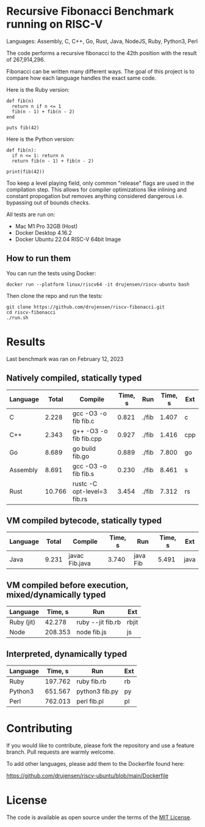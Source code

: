 # Recursive Fibonacci Benchmark running on RISC-V

Languages: Assembly, C, C++, Go, Rust, Java, NodeJS, Ruby, Python3, Perl

The code performs a recursive fibonacci to the 42th position with the result of 267,914,296.

Fibonacci can be written many different ways.  The goal of this project is to compare how each language handles the exact same code.

Here is the Ruby version:
```
def fib(n)
  return n if n <= 1
  fib(n - 1) + fib(n - 2)
end

puts fib(42)
```

Here is the Python version:
```
def fib(n):
  if n <= 1: return n
  return fib(n - 1) + fib(n - 2)

print(fib(42))
```

Too keep a level playing field, only common "release" flags are used in the compilation step.  This allows for compiler optimizations like inlining and constant propogation but removes anything considered dangerous i.e. bypassing out of bounds checks.

All tests are run on:
 - Mac M1 Pro 32GB (Host)
 - Docker Desktop 4.16.2
 - Docker Ubuntu 22.04 RISC-V 64bit Image

## How to run them

You can run the tests using Docker:
```
docker run --platform linux/riscv64 -it drujensen/riscv-ubuntu bash
```

Then clone the repo and run the tests:
```
git clone https://github.com/drujensen/riscv-fibonacci.git
cd riscv-fibonacci
./run.sh
```

# Results

Last benchmark was ran on February 12, 2023

## Natively compiled, statically typed

| Language | Total | Compile | Time, s | Run | Time, s | Ext |
|----------|-------|---------|---------|-----|---------|-----|
| C |    2.228 | gcc -O3 -o fib fib.c |    0.821 | ./fib |    1.407 | c |
| C++ |    2.343 | g++ -O3 -o fib fib.cpp |    0.927 | ./fib |    1.416 | cpp |
| Go |    8.689 | go build fib.go |    0.889 | ./fib |    7.800 | go |
| Assembly |    8.691 | gcc -O3 -o fib fib.s |    0.230 | ./fib |    8.461 | s |
| Rust |   10.766 | rustc -C opt-level=3 fib.rs |    3.454 | ./fib |    7.312 | rs |

## VM compiled bytecode, statically typed

| Language | Total | Compile | Time, s | Run | Time, s | Ext |
|----------|-------|---------|---------|-----|---------|-----|
| Java |    9.231 | javac Fib.java |    3.740 | java Fib |    5.491 | java |

## VM compiled before execution, mixed/dynamically typed

| Language | Time, s | Run | Ext |
|----------|---------|-----|-----|
| Ruby (jit) |   42.278 | ruby --jit fib.rb | rbjit |
| Node |  208.353 | node fib.js | js |

## Interpreted, dynamically typed

| Language | Time, s | Run | Ext |
|----------|---------|-----|-----|
| Ruby |  197.762 | ruby fib.rb | rb |
| Python3 |  651.567 | python3 fib.py | py |
| Perl |  762.013 | perl fib.pl | pl |

# Contributing

If you would like to contribute, please fork the repository and use a feature
branch. Pull requests are warmly welcome.

To add other languages, please add them to the Dockerfile found here:

https://github.com/drujensen/riscv-ubuntu/blob/main/Dockerfile


# License

The code is available as open source under the terms of the [MIT License](https://opensource.org/licenses/MIT).
